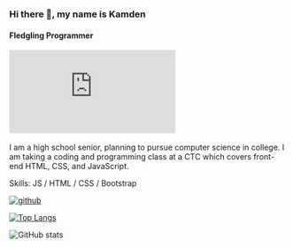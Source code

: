 ### Hi there 👋, my name is Kamden
#### Fledgling Programmer
![Fledgling Programmer](https://github.com/KamdenBirk/KamdenBirk/blob/main/Kamden%20Birk.pdf)

I am a high school senior, planning to pursue computer science in college. I am taking a coding and programming class at a CTC which covers front-end HTML, CSS, and JavaScript.

Skills: JS / HTML / CSS / Bootstrap



[<img src='https://cdn.jsdelivr.net/npm/simple-icons@3.0.1/icons/github.svg' alt='github' height='40'>](https://github.com/KamdenBirk)  

[![Top Langs](https://github-readme-stats.vercel.app/api/top-langs/?username=KamdenBirk)](https://github.com/anuraghazra/github-readme-stats)

![GitHub stats](https://github-readme-stats.vercel.app/api?username=KamdenBirk&show_icons=true)  

